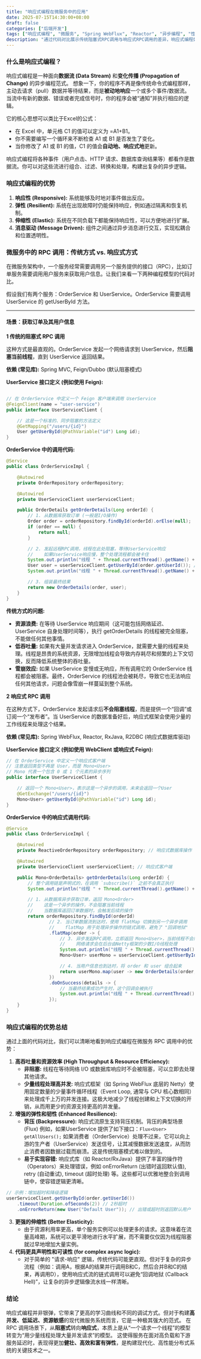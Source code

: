 ```yaml
---
title: "响应式编程在微服务中的应用"
date: 2025-07-15T14:30:00+08:00
draft: false
categories: ["后端开发"]
tags: ["响应式编程", "微服务", "Spring WebFlux", "Reactor", "异步编程", "性能优化"]
description: "通过代码对比展示传统阻塞式RPC调用与响应式RPC调用的差异，响应式编程如何提升系统性能和资源利用率。"
---
```


### **什么是响应式编程？**

响应式编程是一种面向**数据流 (Data Stream)** 和**变化传播 (Propagation of Change)** 的异步编程范式。
想象一下，你的程序不再是像传统命令式编程那样，主动去请求（pull）数据并等待结果，而是**被动地响应**一个或多个事件/数据流。当流中有新的数据、错误或者完成信号时，你的程序会被“通知”并执行相应的逻辑。

它的核心思想可以类比于Excel的公式：

* 在 Excel 中，单元格 C1 的值可以定义为 =A1+B1。  
* 你不需要编写一个循环来不断检查 A1 或 B1 是否发生了变化。  
* 当你修改了 A1 或 B1 的值，C1 的值会**自动地、响应式地**更新。

响应式编程将各种事件（用户点击、HTTP 请求、数据库查询结果等）都看作是数据流。你可以对这些流进行组合、过滤、转换和处理，构建出复杂的异步逻辑。

### **响应式编程的优势**
1. **响应性 (Responsive):** 系统能够及时地对事件做出反应。  
2. **弹性 (Resilient):** 系统在出现故障时仍能保持响应，例如通过隔离和恢复机制。  
3. **伸缩性 (Elastic):** 系统在不同负载下都能保持响应性，可以方便地进行扩展。  
4. **消息驱动 (Message Driven):** 组件之间通过异步消息进行交互，实现松耦合和位置透明性。

### **微服务中的 RPC 调用：传统方式 vs. 响应式方式**

在微服务架构中，一个服务经常需要调用另一个服务提供的接口（RPC），比如订单服务需要调用用户服务来获取用户信息。让我们来看一下两种编程模型的代码对比。

假设我们有两个服务：OrderService 和 UserService。OrderService 需要调用 UserService 的 getUserById 方法。

---

#### **场景：获取订单及其用户信息**

**1 传统的阻塞式 RPC 调用**

这种方式是最直观的。OrderService 发起一个网络请求到 UserService，然后**阻塞当前线程**，直到 UserService 返回结果。

**依赖 (常见库):** Spring MVC, Feign/Dubbo (默认阻塞模式)

**UserService 接口定义 (例如使用 Feign):**

```Java

// 在 OrderService 中定义一个 Feign 客户端来调用 UserService  
@FeignClient(name = "user-service")  
public interface UserServiceClient {

    // 这是一个标准的、同步阻塞的方法定义  
    @GetMapping("/users/{id}")  
    User getUserById(@PathVariable("id") Long id);  
}
```
**OrderService 中的调用代码:**

```Java
@Service  
public class OrderServiceImpl {

    @Autowired  
    private OrderRepository orderRepository;

    @Autowired  
    private UserServiceClient userServiceClient;

    public OrderDetails getOrderDetails(Long orderId) {  
        // 1. 从数据库获取订单 (一般是I/O操作)  
        Order order = orderRepository.findById(orderId).orElse(null);  
        if (order == null) {  
            return null;  
        }

        // 2. 发起远程RPC调用，线程在此处阻塞，等待UserService响应  
        //    如果UserService响应慢，整个处理流程都会被卡住  
        System.out.println("线程 " + Thread.currentThread().getName() + " 开始调用用户服务...");  
        User user = userServiceClient.getUserById(order.getUserId()); // <--- 关键点：阻塞发生在这里  
        System.out.println("线程 " + Thread.currentThread().getName() + " 用户服务调用完成.");

        // 3. 组装最终结果  
        return new OrderDetails(order, user);  
    }  
}
```

**传统方式的问题:**

* **资源浪费:** 在等待 UserService 响应期间（这可能包括网络延迟、UserService 自身处理时间等），执行 getOrderDetails 的线程被完全阻塞，不能做任何其他事情。  
* **低吞吐量:** 如果有大量并发请求进入 OrderService，就需要大量的线程来处理。线程是昂贵的系统资源，无限增加线程会导致内存耗尽和频繁的上下文切换，反而降低系统整体的吞吐量。  
* **雪崩效应:** 如果 UserService 变慢或无响应，所有调用它的 OrderService 线程都会被阻塞。最终，OrderService 的线程池会被耗尽，导致它也无法响应任何其他请求，问题会像雪崩一样蔓延到整个系统。


**2 响应式 RPC 调用**

在这种方式下，OrderService 发起请求后**不会阻塞线程**，而是提供一个“回调”或订阅一个“发布者”。当 UserService 的数据准备好后，响应式框架会使用少量的工作线程来处理这个结果。

**依赖 (常见库):** Spring WebFlux, Reactor, RxJava, R2DBC (响应式数据库驱动)

**UserService 接口定义 (例如使用 WebClient 或响应式 Feign):**

```Java
// 在 OrderService 中定义一个响应式客户端  
// 注意返回类型不再是 User，而是 Mono<User>  
// Mono 代表一个包含 0 或 1 个元素的异步序列  
public interface UserServiceClient {

    // 返回一个 Mono<User>，表示这是一个异步的调用，未来会返回一个User  
    @GetExchange("/users/{id}")  
    Mono<User> getUserById(@PathVariable("id") Long id);  
}
```
**OrderService 中的响应式调用代码:**


```Java
@Service  
public class OrderServiceImpl {

    @Autowired  
    private ReactiveOrderRepository orderRepository; // 响应式数据库操作

    @Autowired  
    private UserServiceClient userServiceClient; // 响应式客户端

    public Mono<OrderDetails> getOrderDetails(Long orderId) {  
        // 整个调用链是声明式的，在调用 `subscribe()` 之前不会真正执行  
        System.out.println("线程 " + Thread.currentThread().getName() + " 开始定义响应式流...");

        // 1. 从数据库异步获取订单，返回 Mono<Order>  
        //    这是一个异步的操作，不会阻塞当前线程  
        //    当数据库返回订单数据时，会触发后续的操作  
        return orderRepository.findById(orderId)  
                // 2. 当订单数据流到达时，使用 flatMap 切换到另一个异步调用  
                //    flatMap 用于处理异步操作的链式调用，避免了 "回调地狱"  
                .flatMap(order -> {  
                    // 3. 异步发起RPC调用，立即返回 Mono<User>，当前线程不会阻塞  
                    //    网络请求会在后台由Netty框架的少数I/O线程处理  
                    System.out.println("线程 " + Thread.currentThread().getName() + " 准备调用用户服务(非阻塞)...");  
                    Mono<User> userMono = userServiceClient.getUserById(order.getUserId());

                    // 4. 当用户信息也到达时，将 order 和 user 组合起来  
                    return userMono.map(user -> new OrderDetails(order, user));  
                })  
                .doOnSuccess(details -> {  
                    // 当最终结果成功产生时，这个回调会被执行  
                    System.out.println("线程 " + Thread.currentThread().getName() + " 成功组装OrderDetails.");  
                });  
    }  
}
```
### **响应式编程的优势总结**

通过上面的代码对比，我们可以清晰地看到响应式编程在微服务 RPC 调用中的优势：

1. **高吞吐量和资源效率 (High Throughput & Resource Efficiency):**  
   * **非阻塞:** 线程在等待网络 I/O 或数据库响应时不会被阻塞，可以立即去处理其他请求。  
   * **少量线程处理高并发:** 响应式框架（如 Spring WebFlux 底层的 Netty）使用固定数量的少量事件循环线程（Event Loop, 通常与 CPU 核心数相同）来处理成千上万的并发连接。这极大地减少了线程创建和上下文切换的开销，从而用更少的资源支持更高的并发量。  
2. **增强的弹性和韧性 (Enhanced Resilience):**  
   * **背压 (Backpressure):** 响应式流原生支持背压机制。背压的典型场景 (Flux) 例如，如果UserService 提供了如下接口：`Flux<User> getAllUsers();`
   如果消费者（OrderService）处理不过来，它可以向上游的生产者（UserService）发送信号，让其减慢数据发送速度，从而防止消费者因数据过载而崩溃。这是传统阻塞模式难以做到的。
   * **易于实现容错:** 响应式库（如 Reactor/RxJava）提供了丰富的操作符（Operators）来处理错误，例如 onErrorReturn (出错时返回默认值), retry (自动重试), timeout (超时处理) 等。这些都可以优雅地整合到调用链中，使容错逻辑更清晰。

```Java  
// 示例：增加超时和降级逻辑  
userServiceClient.getUserById(order.getUserId())  
    .timeout(Duration.ofSeconds(2)) // 2秒超时  
    .onErrorReturn(new User("Default User")); // 出错或超时则返回默认用户
```
3. **更强的伸缩性 (Better Elasticity):**  
   * 由于资源利用率更高，单个服务实例可以处理更多的请求。这意味着在流量高峰期，系统可以更平滑地进行水平扩展，而不需要仅仅因为线程阻塞就过早地增加大量实例。  
4. **代码更具声明性和可读性 (for complex async logic):**  
   * 对于简单的 "请求-响应" 逻辑，传统代码可能更直观。但对于复杂的异步流程（例如：调用A，根据A的结果并行调用B和C，然后合并B和C的结果，再调用D），使用响应式流的链式调用可以避免“回调地狱 (Callback Hell)”，让复杂的异步逻辑像流水线一样清晰。

### **结论**

响应式编程并非银弹，它带来了更高的学习曲线和不同的调试方式。但对于构建**高并发、低延迟、资源敏感**的现代微服务系统而言，它是一种极其强大的范式。
在 RPC 调用场景下，从**阻塞式**转向**响应式**，本质上是从“一个请求一个线程”的模型转变为“用少量线程处理大量并发请求”的模型。
这使得服务在面对高负载和下游服务延迟时，表现得更加**健壮、高效和富有弹性**，是构建现代化、高性能分布式系统的关键技术之一。